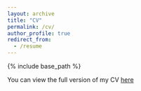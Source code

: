 ```yaml
---
layout: archive
title: "CV"
permalink: /cv/
author_profile: true
redirect_from:
  - /resume
---
```


{% include base_path %}

You can view the full version of my CV [here](/cv_jihye.pdf)
